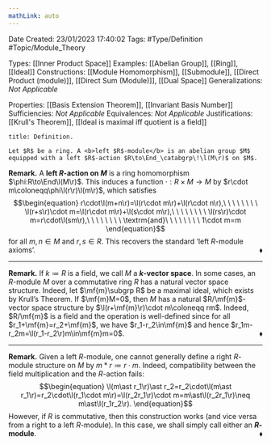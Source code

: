 ```yaml
---
mathLink: auto
---
```


<div class="topSpace"></div>

Date Created: 23/01/2023 17:40:02
Tags: #Type/Definition #Topic/Module_Theory

Types: [[Inner Product Space]]
Examples: [[Abelian Group]], [[Ring]], [[Ideal]]
Constructions: [[Module Homomorphism]], [[Submodule]], [[Direct Product (module)]], [[Direct Sum (Module)]], [[Dual Space]]
Generalizations: <i>Not Applicable</i>

Properties: [[Basis Extension Theorem]], [[Invariant Basis Number]]
Sufficiencies: <i>Not Applicable</i>
Equivalences: <i>Not Applicable</i>
Justifications: [[Krull's Theorem]], [[Ideal is maximal iff quotient is a field]]

``` ad-Definition
title: Definition.

Let $R$ be a ring. A <b>left $R$-module</b> is an abelian group $M$ equipped with a left $R$-action $R\to\End_\catabgrp\!\l(M\r)$ on $M$.

```

<b>Remark.</b> A <b>left $R$-action on $M$</b> is a ring homomorphism $\phi:R\to\End\l(M\r)$. This induces a function $\cdot:R\times M\to M$ by $r\cdot m\coloneqq\phi\l(r\r)\l(m\r)$, which satisfies
$$\begin{equation}
    r\cdot\l(m+n\r)=\l(r\cdot m\r)+\l(r\cdot n\r),\ \ \ \ \ \ \ \ \l(r+s\r)\cdot m=\l(r\cdot m\r)+\l(s\cdot m\r),\ \ \ \ \ \ \ \ \l(rs\r)\cdot m=r\cdot\l(sm\r),\ \ \ \ \ \ \ \ \textrm{and}\ \ \ \ \ \ \ \ 1\cdot m=m
\end{equation}$$
for all $m,n\in M$ and $r,s\in R$. This recovers the standard ‘left $R$-module axioms’.<span style="float:right;">$\blacklozenge$</span>

---

<b>Remark.</b> If $k\coloneqq R$ is a field, we call $M$ a <b>$k$-vector space</b>. In some cases, an $R$-module $M$ over a commutative ring $R$ has a natural vector space structure. Indeed, let $\mf{m}\subgrp R$ be a maximal ideal, which exists by Krull’s Theorem. If $\mf{m}M=0$, then $M$ has a natural $R/\mf{m}$-vector space structure by $\l(r+\mf{m}\r)\cdot m\coloneqq rm$. Indeed, $R/\mf{m}$ is a field and the operation is well-defined since for all $r_1+\mf{m}=r_2+\mf{m}$, we have $r_1-r_2\in\mf{m}$ and hence $r_1m-r_2m=\l(r_1-r_2\r)m\in\mf{m}m=0$.<span style="float:right;">$\blacklozenge$</span>

---

<b>Remark.</b> Given a left $R$-module, one cannot generally define a right $R$-module structure on $M$ by $m\ast r\coloneqq r\cdot m$. Indeed, compatibility between the field multiplication and the $R$-action fails:
$$\begin{equation}
    \l(m\ast r_1\r)\ast r_2=r_2\cdot\l(m\ast r_1\r)=r_2\cdot\l(r_1\cdot m\r)=\l(r_2r_1\r)\cdot m=m\ast\l(r_2r_1\r)\neq m\ast\l(r_1r_2\r).
\end{equation}$$
However, if $R$ is commutative, then this construction works (and vice versa from a right to a left $R$-module). In this case, we shall simply call either an <b>$R$-module</b>.<span style="float:right;">$\blacklozenge$</span>
